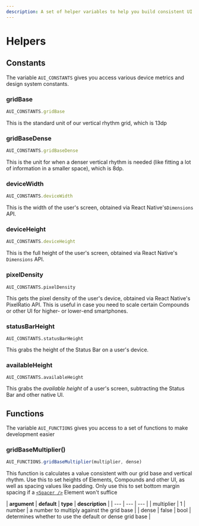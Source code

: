 ```yaml
---
description: A set of helper variables to help you build consistent UI.
---
```


# Helpers

## Constants

The variable `AUI_CONSTANTS` gives you access various device metrics and design system constants.

### gridBase

```javascript
AUI_CONSTANTS.gridBase
```

This is the standard unit of our vertical rhythm grid, which is 13dp



### gridBaseDense

```javascript
AUI_CONSTANTS.gridBaseDense
```

This is the unit for when a denser vertical rhythm is needed \(like fitting a lot of information in a smaller space\), which is 8dp.



### deviceWidth

```javascript
AUI_CONSTANTS.deviceWidth
```

This is the width of the user's screen, obtained via React Native's`Dimensions` API.



### deviceHeight

```javascript
AUI_CONSTANTS.deviceHeight
```

This is the full height of the user's screen, obtained via React Native's `Dimensions` API.



### pixelDensity

```text
AUI_CONSTANTS.pixelDensity
```

This gets the pixel density of the user's device, obtained via React Native's PixelRatio API. This is useful in case you need to scale certain Compounds or other UI for higher- or lower-end smartphones.



### statusBarHeight

```text
AUI_CONSTANTS.statusBarHeight
```

This grabs the height of the Status Bar on a user's device.



### availableHeight

```text
AUI_CONSTANTS.availableHeight
```

This grabs the _available height_ of a user's screen, subtracting the Status Bar and other native UI.



## Functions

The variable `AUI_FUNCTIONS` gives you access to a set of functions to make development easier

### gridBaseMultiplier\(\)

```jsx
AUI_FUNCTIONS.gridBaseMultiplier(multiplier, dense)
```

This function is calculates a value consistent with our grid base and vertical rhythm. Use this to set heights of Elements, Compounds and other UI, as well as spacing values like padding. Only use this to set bottom margin spacing if a [`<Spacer />`](elements/layout/spacer.md) Element won't suffice

| **argument** | **default** | **type** | **description** |
| --- | --- | --- |
| multiplier | 1 | number | a number to multiply against the grid base |
| dense | false | bool | determines whether to use the default or dense grid base |



